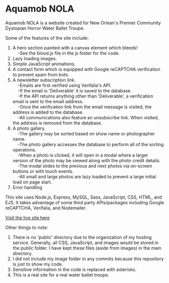 # Aquamob NOLA

Aquamob NOLA is a website created for New Orlean's Premier Community Dystopian Horror Water Ballet Troupe.

Some of the features of the site include:

1. A hero section painted with a canvas element which bleeds!\
   &nbsp;&nbsp;&nbsp;&nbsp;-See the blood.js file in the js folder for the code.
2. Lazy loading images. 
3. Simple JavaScript animations.
4. A contact form which is equipped with Google reCAPTCHA verification to prevent spam from bots.
5. A newsletter subscription link.\
   &nbsp;&nbsp;&nbsp;&nbsp;-Emails are first verified using Verifalia's API.\
   &nbsp;&nbsp;&nbsp;&nbsp;-If the email is 'Deliverable' it is saved to the database.\
   &nbsp;&nbsp;&nbsp;&nbsp;-If the API returns anything other than 'Deliverable', a verification email is sent to the email address.\
   &nbsp;&nbsp;&nbsp;&nbsp;-Once the verification link from the email message is visited, the address is added to the database.\
   &nbsp;&nbsp;&nbsp;&nbsp;-All communications also feature an unsubscribe link. When visited, the address is removed from the database.
6. A photo gallery.\
   &nbsp;&nbsp;&nbsp;&nbsp;-The gallery may be sorted based on show name or photographer name.\
   &nbsp;&nbsp;&nbsp;&nbsp;-The photo gallery accesses the database to perform all of the sorting operations.\
   &nbsp;&nbsp;&nbsp;&nbsp;-When a photo is clicked, it will open in a modal where a larger version of the photo may be viewed along with the photo credit details.\
   &nbsp;&nbsp;&nbsp;&nbsp;-The modal slides to the previous and next photos via on-screen buttons or with touch events.\
   &nbsp;&nbsp;&nbsp;&nbsp;-All small and large photos are lazy loaded to prevent a large initial load on page start.
7. Error handling

This site uses Node.js, Express, MySQL, Sass, JavaScript, CSS, HTML, and EJS.
It takes advantage of some third party APIs/packages including Google reCAPTCHA, Verifalia, and Nodemailer.

[Visit the live site here](https://aquamobnola.com)

Other things to note:

1. There is no 'public' directory due to the organization of my hosting service. Generally, all CSS, JavaScript, and images would be stored in the public folder. I have kept these files (aside from images) in the main directory.
2. I did not include my image folder in any commits because this repository is just to show my code.
3. Sensitive information in the code is replaced with asterisks.
4. This is a real site for a real water ballet troupe.
